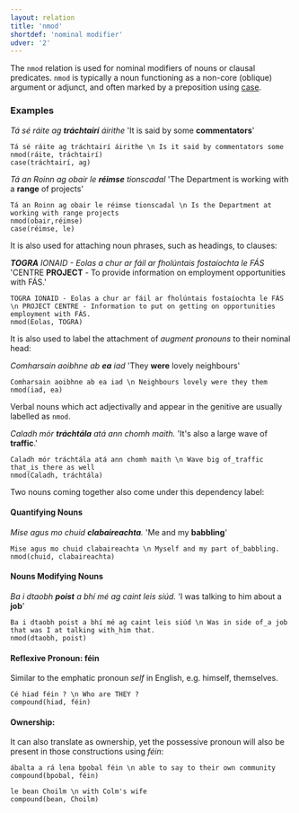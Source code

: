 ```yaml
---
layout: relation
title: 'nmod'
shortdef: 'nominal modifier'
udver: '2'
---
```


The `nmod` relation is used for nominal modifiers of nouns or clausal predicates. `nmod` is typically a noun functioning as a non-core (oblique) argument or adjunct, and often marked by a preposition using [case]().

### Examples

_Tá sé ráite ag <b>tráchtairí</b> áirithe_ 'It is said by some <b>commentators</b>'

~~~ sdparse
Tá sé ráite ag tráchtairí áirithe \n Is it said by commentators some
nmod(ráite, tráchtairí)
case(tráchtairí, ag)
~~~

_Tá an Roinn ag obair le <b>réimse</b> tionscadal_ 'The Department is working with a <b>range</b> of projects'

~~~ sdparse
Tá an Roinn ag obair le réimse tionscadal \n Is the Department at working with range projects
nmod(obair,réimse)
case(réimse, le)
~~~

It is also used for attaching noun phrases, such as headings, to clauses:

_<b>TOGRA</b> IONAID - Eolas a chur ar fáil ar fholúntais fostaíochta le FÁS_ 'CENTRE <b>PROJECT</b> - To provide information on employment opportunities with FÁS.'

~~~ sdparse
TOGRA IONAID - Eolas a chur ar fáil ar fholúntais fostaíochta le FÁS \n PROJECT CENTRE - Information to put on getting on opportunities employment with FÁS.
nmod(Eolas, TOGRA)
~~~ 

It is also used to label the attachment of _augment pronouns_ to their nominal head:

_Comharsain aoibhne ab <b>ea</b> iad_ 'They <b>were</b> lovely neighbours'

~~~ sdparse
Comharsain aoibhne ab ea iad \n Neighbours lovely were they them
nmod(iad, ea)
~~~

Verbal nouns which act adjectivally and appear in the genitive are usually labelled as `nmod`. 

_Caladh mór <b>tráchtála</b> atá ann chomh maith._ 'It's also a large wave of <b>traffic</b>.'

~~~ sdparse
Caladh mór tráchtála atá ann chomh maith \n Wave big of_traffic that_is there as well 
nmod(Caladh, tráchtála)
~~~

Two nouns coming together also come under this dependency label: 

#### Quantifying Nouns

_Mise agus mo chuid <b>clabaireachta</b>._ 'Me and my <b>babbling</b>'

~~~ sdparse
Mise agus mo chuid clabaireachta \n Myself and my part of_babbling. 
nmod(chuid, clabaireachta)
~~~

#### Nouns Modifying Nouns

_Ba i dtaobh <b>poist</b> a bhí mé ag caint leis siúd._ 'I was talking to him about a <b>job</b>'

~~~ sdparse
Ba i dtaobh poist a bhí mé ag caint leis siúd \n Was in side of_a job that was I at talking with_him that.  
nmod(dtaobh, poist)
~~~

#### Reflexive Pronoun: féin

Similar to the emphatic pronoun _self_ in English, e.g. himself, themselves.

~~~ sdparse
Cé hiad féin ? \n Who are THEY ?
compound(hiad, féin)
~~~ 

#### Ownership:

It can also translate as ownership, yet the possessive pronoun will also be present in those constructions using _féin_:

~~~ sdparse
ábalta a rá lena bpobal féin \n able to say to their own community
compound(bpobal, féin)
~~~

~~~ sdparse
le bean Choilm \n with Colm's wife
compound(bean, Choilm)
~~~

